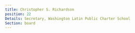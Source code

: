 ```yaml
---
title: Christopher S. Richardson
position: 22
Details: Secretary, Washington Latin Public Charter School
Section: board
---
```


